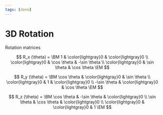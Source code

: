 ```yaml
---
tags: [done]
---
```


# 3D Rotation

Rotation matrices

$$
	R_x (\theta) =
	\BM
		1 & \color{lightgray}0 & \color{lightgray}0 \\
		\color{lightgray}0 & \cos \theta & -\sin \theta \\
		\color{lightgray}0 & \sin \theta & \cos \theta
	\EM
$$

$$
	R_y (\theta) =
	\BM
		\cos \theta & \color{lightgray}0 & \sin \theta \\
		\color{lightgray}0 & 1 & \color{lightgray}0 \\
		-\sin \theta & \color{lightgray}0 & \cos \theta
	\EM
$$

$$
	R_z (\theta) =
	\BM
		\cos \theta & -\sin \theta & \color{lightgray}0 \\
		\sin \theta & \cos \theta & \color{lightgray}0 \\
		\color{lightgray}0 & \color{lightgray}0 & 1
	\EM
$$

<!--
### Визуализация
<iframe
  width="400"
  height="400"
  frameBorder="no"
  src="https://www.desmos.com/calculator/iobg8vjwdo?embed"
/>
-->
